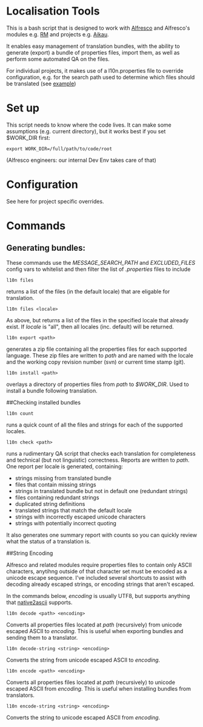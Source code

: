 Localisation Tools
==================

This is a bash script that is designed to work with [Alfresco](https://github.com/Alfresco/community-edition) and Alfresco's modules e.g. [RM](https://github.com/Alfresco/records-management) and projects e.g. [Aikau](https://github.com/Alfresco/Aikau).

It enables easy management of translation bundles, with the ability to generate (export) a bundle of properties files, import them, as well as perform some automated QA on the files.

For individual projects, it makes use of a l10n.properties file to override configuration, e.g. for the search path used to determine which files should be translated (see [example](https://github.com/davidcognite/Aikau/blob/develop/l10n.properties))

Set up
======
This script needs to know where the code lives. It can make some assumptions (e.g. current directory), but it works best if you set $WORK_DIR first: 
```
export WORK_DIR=/full/path/to/code/root
```

(Alfresco engineers: our internal Dev Env takes care of that)

Configuration
=============

See here for project specific overrides.

Commands
========

## Generating bundles:

These commands use the _MESSAGE_SEARCH_PATH_ and _EXCLUDED_FILES_ config vars to whitelist and then filter the list of _.properties_ files to include

```
l10n files
```
returns a list of the files (in the default locale) that are eligable for translation. 

```
l10n files <locale>
```
As above, but returns a list of the files in the specified locale that already exist. If _locale_ is "all", then all locales (inc. default) will be returned.

```
l10n export <path>
```
generates a zip file containing all the properties files for each supported language. These zip files are written to _path_ and are named with the locale and the working copy revision number (svn) or current time stamp (git).

```
l10n install <path>
```
overlays a directory of properties files from _path_ to _$WORK_DIR_. Used to install a bundle following translation.

##Checking installed bundles
```
l10n count
```
runs a quick count of all the files and strings for each of the supported locales.


```
l10n check <path>
```
runs a rudimentary QA script that checks each translation for completeness and technical (but not linguistic) correctness. Reports are written to _path_. One report per locale is generated, containing: 
* strings missing from translated bundle
* files that contain missing strings
* strings in translated bundle but not in default one (redundant strings)
* files containing redundant strings
* duplicated string definitions
* translated strings that match the default locale
* strings with incorrectly escaped unicode characters
* strings with potentially incorrect quoting

It also generates one summary report with counts so you can quickly review what the status of a translation is.

##String Encoding

Alfresco and related modules require properties files to contain only ASCII characters, anytihng outside of that character set must be encoded as a unicode escape sequence. I've included several shortcuts to assist with decoding already escaped strings, or encoding strings that aren't escaped.

In the commands below, _encoding_ is usually UTF8, but supports anything that [native2ascii](http://docs.oracle.com/javase/7/docs/technotes/tools/solaris/native2ascii.html) supports.

```
l10n decode <path> <encoding>
```
Converts all properties files located at _path_ (recursively) from unicode escaped ASCII to _encoding_. This is useful when exporting bundles and sending them to a translator.

```
l10n decode-string <string> <encoding>
```
Converts the string from unicode escaped ASCII to _encoding_.

```
l10n encode <path> <encoding>
```
Converts all properties files located at _path_ (recursively) to unicode escaped ASCII from _encoding_. This is useful when installing bundles from translators.

```
l10n encode-string <string> <encoding>
```
Converts the string to unicode escaped ASCII from _encoding_.


